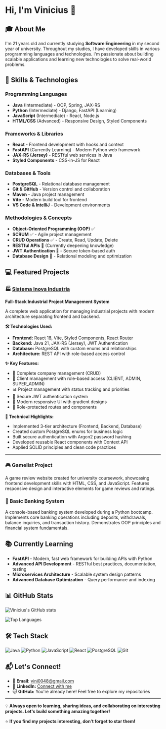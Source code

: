 # Hi, I'm Vinicius 👋

## 🎓 About Me
I'm 21 years old and currently studying **Software Engineering** in my second year of university. Throughout my studies, I have developed skills in various programming languages and technologies. I'm passionate about building scalable applications and learning new technologies to solve real-world problems.

## 🚀 Skills & Technologies

### Programming Languages
- **Java** (Intermediate) - OOP, Spring, JAX-RS
- **Python** (Intermediate) - Django, FastAPI (Learning)
- **JavaScript** (Intermediate) - React, Node.js
- **HTML/CSS** (Advanced) - Responsive Design, Styled Components

### Frameworks & Libraries
- **React** - Frontend development with hooks and context
- **FastAPI** (Currently Learning) - Modern Python web framework
- **JAX-RS (Jersey)** - RESTful web services in Java
- **Styled Components** - CSS-in-JS for React

### Databases & Tools
- **PostgreSQL** - Relational database management
- **Git & GitHub** - Version control and collaboration
- **Maven** - Java project management
- **Vite** - Modern build tool for frontend
- **VS Code & IntelliJ** - Development environments

### Methodologies & Concepts
- **Object-Oriented Programming (OOP)** ✅
- **SCRUM** ✅ - Agile project management
- **CRUD Operations** ✅ - Create, Read, Update, Delete
- **RESTful APIs** 🔄 (Currently deepening knowledge)
- **JWT Authentication** 🔄 - Secure token-based auth
- **Database Design** 🔄 - Relational modeling and optimization

## 💻 Featured Projects

### 🏭 [Sistema Inova Industria](https://github.com/viniciusmoraesz/INOVA_INDUSTRIA)
**Full-Stack Industrial Project Management System**

A complete web application for managing industrial projects with modern architecture separating frontend and backend.

**🛠️ Technologies Used:**
- **Frontend:** React 18, Vite, Styled Components, React Router
- **Backend:** Java 21, JAX-RS (Jersey), JWT Authentication
- **Database:** PostgreSQL with custom enums and relationships
- **Architecture:** REST API with role-based access control

**✨ Key Features:**
- 🏢 Complete company management (CRUD)
- 👥 Client management with role-based access (CLIENT, ADMIN, SUPER_ADMIN)
- 📊 Project management with status tracking and priorities
- 🔐 Secure JWT authentication system
- 🎯 Modern responsive UI with gradient designs
- 📱 Role-protected routes and components

**🔧 Technical Highlights:**
- Implemented 3-tier architecture (Frontend, Backend, Database)
- Created custom PostgreSQL enums for business logic
- Built secure authentication with Argon2 password hashing
- Developed reusable React components with Context API
- Applied SOLID principles and clean code practices

---

### 🎮 Gamelist Project
A game review website created for university coursework, showcasing frontend development skills with HTML, CSS, and JavaScript. Features responsive design and interactive elements for game reviews and ratings.

### 🏦 Basic Banking System
A console-based banking system developed during a Python bootcamp. Implements core banking operations including deposits, withdrawals, balance inquiries, and transaction history. Demonstrates OOP principles and financial system fundamentals.

## 📚 Currently Learning

- **FastAPI** - Modern, fast web framework for building APIs with Python
- **Advanced API Development** - RESTful best practices, documentation, testing
- **Microservices Architecture** - Scalable system design patterns
- **Advanced Database Optimization** - Query performance and indexing

## 📊 GitHub Stats

![Vinicius's GitHub stats](https://github-readme-stats.vercel.app/api?username=viniciusmoraesz&show_icons=true&theme=radical)

![Top Languages](https://github-readme-stats.vercel.app/api/top-langs/?username=viniciusmoraesz&layout=compact&theme=radical)

## 🛠️ Tech Stack

![Java](https://img.shields.io/badge/Java-ED8B00?style=for-the-badge&logo=java&logoColor=white)
![Python](https://img.shields.io/badge/Python-3776AB?style=for-the-badge&logo=python&logoColor=white)
![JavaScript](https://img.shields.io/badge/JavaScript-F7DF1E?style=for-the-badge&logo=javascript&logoColor=black)
![React](https://img.shields.io/badge/React-20232A?style=for-the-badge&logo=react&logoColor=61DAFB)
![PostgreSQL](https://img.shields.io/badge/PostgreSQL-316192?style=for-the-badge&logo=postgresql&logoColor=white)
![Git](https://img.shields.io/badge/Git-F05032?style=for-the-badge&logo=git&logoColor=white)

## 📬 Let's Connect!

- 📧 **Email:** vini0048@gmail.com
- 💼 **LinkedIn:** [Connect with me](https://www.linkedin.com/in/vinicius-vianna-916b02288/)
- 🐱 **GitHub:** You're already here! Feel free to explore my repositories

---

💡 **Always open to learning, sharing ideas, and collaborating on interesting projects. Let's build something amazing together!**

⭐ **If you find my projects interesting, don't forget to star them!**

